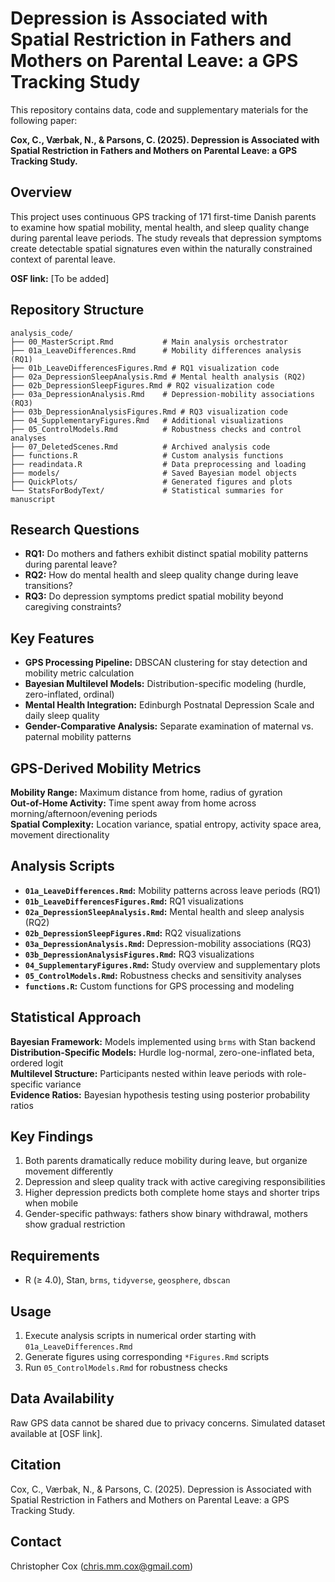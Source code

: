 # Depression is Associated with Spatial Restriction in Fathers and Mothers on Parental Leave: a GPS Tracking Study

This repository contains data, code and supplementary materials for the following paper:

**Cox, C., Værbak, N., & Parsons, C. (2025). Depression is Associated with Spatial Restriction in Fathers and Mothers on Parental Leave: a GPS Tracking Study.**

## Overview

This project uses continuous GPS tracking of 171 first-time Danish parents to examine how spatial mobility, mental health, and sleep quality change during parental leave periods. The study reveals that depression symptoms create detectable spatial signatures even within the naturally constrained context of parental leave.

**OSF link:** [To be added]

## Repository Structure

```
analysis_code/
├── 00_MasterScript.Rmd           # Main analysis orchestrator
├── 01a_LeaveDifferences.Rmd      # Mobility differences analysis (RQ1)
├── 01b_LeaveDifferencesFigures.Rmd # RQ1 visualization code
├── 02a_DepressionSleepAnalysis.Rmd # Mental health analysis (RQ2)
├── 02b_DepressionSleepFigures.Rmd # RQ2 visualization code
├── 03a_DepressionAnalysis.Rmd    # Depression-mobility associations (RQ3)
├── 03b_DepressionAnalysisFigures.Rmd # RQ3 visualization code
├── 04_SupplementaryFigures.Rmd   # Additional visualizations
├── 05_ControlModels.Rmd          # Robustness checks and control analyses
├── 07_DeletedScenes.Rmd          # Archived analysis code
├── functions.R                   # Custom analysis functions
├── readindata.R                  # Data preprocessing and loading
├── models/                       # Saved Bayesian model objects
├── QuickPlots/                   # Generated figures and plots
└── StatsForBodyText/             # Statistical summaries for manuscript
```

## Research Questions

- **RQ1:** Do mothers and fathers exhibit distinct spatial mobility patterns during parental leave?
- **RQ2:** How do mental health and sleep quality change during leave transitions?
- **RQ3:** Do depression symptoms predict spatial mobility beyond caregiving constraints?

## Key Features

- **GPS Processing Pipeline:** DBSCAN clustering for stay detection and mobility metric calculation
- **Bayesian Multilevel Models:** Distribution-specific modeling (hurdle, zero-inflated, ordinal)
- **Mental Health Integration:** Edinburgh Postnatal Depression Scale and daily sleep quality
- **Gender-Comparative Analysis:** Separate examination of maternal vs. paternal mobility patterns

## GPS-Derived Mobility Metrics

**Mobility Range:** Maximum distance from home, radius of gyration  
**Out-of-Home Activity:** Time spent away from home across morning/afternoon/evening periods  
**Spatial Complexity:** Location variance, spatial entropy, activity space area, movement directionality

## Analysis Scripts

- **`01a_LeaveDifferences.Rmd`:** Mobility patterns across leave periods (RQ1)
- **`01b_LeaveDifferencesFigures.Rmd`:** RQ1 visualizations
- **`02a_DepressionSleepAnalysis.Rmd`:** Mental health and sleep analysis (RQ2)
- **`02b_DepressionSleepFigures.Rmd`:** RQ2 visualizations
- **`03a_DepressionAnalysis.Rmd`:** Depression-mobility associations (RQ3)
- **`03b_DepressionAnalysisFigures.Rmd`:** RQ3 visualizations
- **`04_SupplementaryFigures.Rmd`:** Study overview and supplementary plots
- **`05_ControlModels.Rmd`:** Robustness checks and sensitivity analyses
- **`functions.R`:** Custom functions for GPS processing and modeling

## Statistical Approach

**Bayesian Framework:** Models implemented using `brms` with Stan backend  
**Distribution-Specific Models:** Hurdle log-normal, zero-one-inflated beta, ordered logit  
**Multilevel Structure:** Participants nested within leave periods with role-specific variance  
**Evidence Ratios:** Bayesian hypothesis testing using posterior probability ratios

## Key Findings

1. Both parents dramatically reduce mobility during leave, but organize movement differently
2. Depression and sleep quality track with active caregiving responsibilities  
3. Higher depression predicts both complete home stays and shorter trips when mobile
4. Gender-specific pathways: fathers show binary withdrawal, mothers show gradual restriction

## Requirements

- R (≥ 4.0), Stan, `brms`, `tidyverse`, `geosphere`, `dbscan`

## Usage

1. Execute analysis scripts in numerical order starting with `01a_LeaveDifferences.Rmd`
2. Generate figures using corresponding `*Figures.Rmd` scripts  
3. Run `05_ControlModels.Rmd` for robustness checks

## Data Availability

Raw GPS data cannot be shared due to privacy concerns. Simulated dataset available at [OSF link].

## Citation

Cox, C., Værbak, N., & Parsons, C. (2025). Depression is Associated with Spatial Restriction in Fathers and Mothers on Parental Leave: a GPS Tracking Study.

## Contact

Christopher Cox (chris.mm.cox@gmail.com)